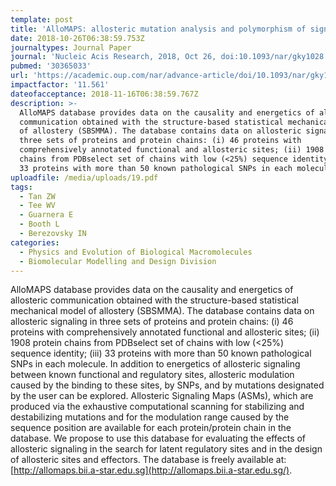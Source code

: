 ```yaml
---
template: post
title: 'AlloMAPS: allosteric mutation analysis and polymorphism of signaling database'
date: 2018-10-26T06:38:59.753Z
journaltypes: Journal Paper
journal: 'Nucleic Acis Research, 2018, Oct 26, doi:10.1093/nar/gky1028'
pubmed: '30365033'
url: 'https://academic.oup.com/nar/advance-article/doi/10.1093/nar/gky1028/5144961'
impactfactor: '11.561'
dateofacceptance: 2018-11-16T06:38:59.767Z
description: >-
  AlloMAPS database provides data on the causality and energetics of allosteric
  communication obtained with the structure-based statistical mechanical model
  of allostery (SBSMMA). The database contains data on allosteric signaling in
  three sets of proteins and protein chains: (i) 46 proteins with
  comprehensively annotated functional and allosteric sites; (ii) 1908 protein
  chains from PDBselect set of chains with low (<25%) sequence identity; (iii)
  33 proteins with more than 50 known pathological SNPs in each molecule.
uploadfile: /media/uploads/19.pdf
tags:
  - Tan ZW
  - Tee WV
  - Guarnera E
  - Booth L
  - Berezovsky IN
categories:
  - Physics and Evolution of Biological Macromolecules
  - Biomolecular Modelling and Design Division
---
```

AlloMAPS database provides data on the causality and energetics of allosteric communication obtained with the structure-based statistical mechanical model of allostery (SBSMMA). The database contains data on allosteric signaling in three sets of proteins and protein chains: (i) 46 proteins with comprehensively annotated functional and allosteric sites; (ii) 1908 protein chains from PDBselect set of chains with low (<25%) sequence identity; (iii) 33 proteins with more than 50 known pathological SNPs in each molecule. In addition to energetics of allosteric signaling between known functional and regulatory sites, allosteric modulation caused by the binding to these sites, by SNPs, and by mutations designated by the user can be explored. Allosteric Signaling Maps (ASMs), which are produced via the exhaustive computational scanning for stabilizing and destabilizing mutations and for the modulation range caused by the sequence position are available for each protein/protein chain in the database. We propose to use this database for evaluating the effects of allosteric signaling in the search for latent regulatory sites and in the design of allosteric sites and effectors. The database is freely available at:[http://allomaps.bii.a-star.edu.sg](http://allomaps.bii.a-star.edu.sg/).
